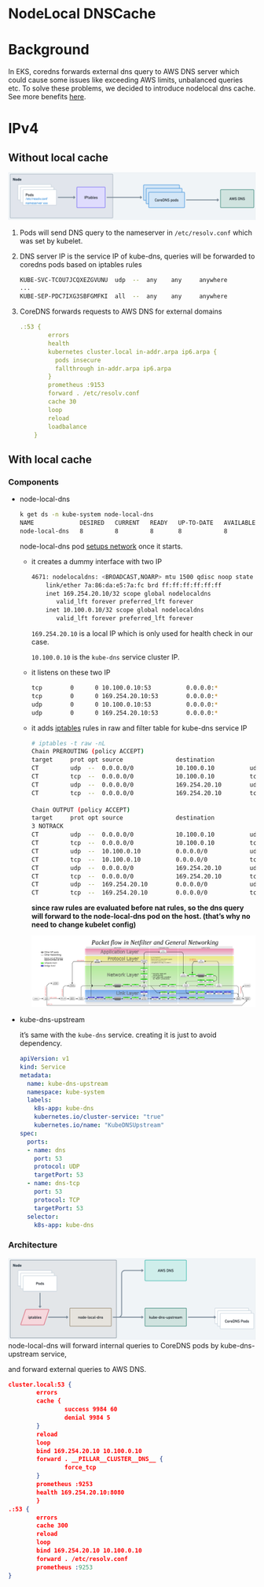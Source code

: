 # NodeLocal DNSCache


# Background

In EKS, coredns forwards external dns query to AWS DNS server which could cause some issues like exceeding AWS limits, unbalanced queries etc. To solve these problems, we decided to introduce nodelocal dns cache. See more benefits [here](https://kubernetes.io/docs/tasks/administer-cluster/nodelocaldns/#motivation).

# IPv4

## Without local cache

![](../images/ipv4-dns.png)

1. Pods will send DNS query to the nameserver in `/etc/resolv.conf` which was set by kubelet.
2. DNS server IP is the service IP of kube-dns, queries will be forwarded to coredns pods based on iptables rules
    
    ```bash
    KUBE-SVC-TCOU7JCQXEZGVUNU  udp  --  any    any     anywhere             ip-10-100-0-10.us-west-2.compute.internal  /* kube-system/kube-dns:dns cluster IP */ udp dpt:domain
    ...
    KUBE-SEP-PDC7IXG3SBFGMFKI  all  --  any    any     anywhere             anywhere             /* kube-system/kube-dns:dns */ statistic mode random probability 0.12500000000
    ```
    
3. CoreDNS forwards requests to AWS DNS for external domains
    
    ```yaml
    .:53 {
            errors
            health
            kubernetes cluster.local in-addr.arpa ip6.arpa {
              pods insecure
              fallthrough in-addr.arpa ip6.arpa
            }
            prometheus :9153
            forward . /etc/resolv.conf
            cache 30
            loop
            reload
            loadbalance
        }
    ```
    

## With  local cache

### Components

- node-local-dns
    
    ```bash
    k get ds -n kube-system node-local-dns
    NAME             DESIRED   CURRENT   READY   UP-TO-DATE   AVAILABLE   NODE SELECTOR   AGE
    node-local-dns   8         8         8       8            8           <none>          20m
    ```
    
    node-local-dns pod [setups network](https://github.com/kubernetes/dns/blob/master/cmd/node-cache/app/cache_app.go#L74) once it starts.
    
    - it creates a dummy interface with two IP
        
        ```bash
        4671: nodelocaldns: <BROADCAST,NOARP> mtu 1500 qdisc noop state DOWN group default
            link/ether 7a:86:da:e5:7a:fc brd ff:ff:ff:ff:ff:ff
            inet 169.254.20.10/32 scope global nodelocaldns
               valid_lft forever preferred_lft forever
            inet 10.100.0.10/32 scope global nodelocaldns
               valid_lft forever preferred_lft forever
        ```
        
        `169.254.20.10` is a local IP which is only used for health check in our case.
        
        `10.100.0.10` is the `kube-dns` service cluster IP.
        
    - it listens on these two IP
        
        ```bash
        tcp        0      0 10.100.0.10:53          0.0.0.0:*               LISTEN      6267/node-cache
        tcp        0      0 169.254.20.10:53        0.0.0.0:*               LISTEN      6267/node-cache
        udp        0      0 10.100.0.10:53          0.0.0.0:*                           6267/node-cache
        udp        0      0 169.254.20.10:53        0.0.0.0:*                           6267/node-cache
        ```
        
    - it adds [iptables](https://github.com/kubernetes/enhancements/blob/master/keps/sig-network/1024-nodelocal-cache-dns/README.md#iptables-notrack) rules in raw and filter table for kube-dns service IP
        
        ```bash
        # iptables -t raw -nL
        Chain PREROUTING (policy ACCEPT)
        target     prot opt source               destination
        CT         udp  --  0.0.0.0/0            10.100.0.10          udp dpt:53 NOTRACK
        CT         tcp  --  0.0.0.0/0            10.100.0.10          tcp dpt:53 NOTRACK
        CT         udp  --  0.0.0.0/0            169.254.20.10        udp dpt:53 NOTRACK
        CT         tcp  --  0.0.0.0/0            169.254.20.10        tcp dpt:53 NOTRACK
        
        Chain OUTPUT (policy ACCEPT)
        target     prot opt source               destination
        3 NOTRACK
        CT         udp  --  0.0.0.0/0            10.100.0.10          udp dpt:53 NOTRACK
        CT         tcp  --  0.0.0.0/0            10.100.0.10          tcp dpt:53 NOTRACK
        CT         udp  --  10.100.0.10          0.0.0.0/0            udp spt:53 NOTRACK
        CT         tcp  --  10.100.0.10          0.0.0.0/0            tcp spt:53 NOTRACK3 
        CT         udp  --  0.0.0.0/0            169.254.20.10        udp dpt:53 NOTRACK
        CT         tcp  --  0.0.0.0/0            169.254.20.10        tcp dpt:53 NOTRACK
        CT         udp  --  169.254.20.10        0.0.0.0/0            udp spt:53 NOTRACK
        CT         tcp  --  169.254.20.10        0.0.0.0/0            tcp spt:53 NOTRACK
        ```
        
        **since raw rules are evaluated before nat rules, so the dns query will forward to the node-local-dns pod on the host. (that’s why no need to change kubelet config)**
        
        ![](../images/iptables.png)
        
- kube-dns-upstream
    
    it’s same with the `kube-dns` service. creating it is just to avoid dependency.
    
    ```yaml
    apiVersion: v1
    kind: Service
    metadata:
      name: kube-dns-upstream
      namespace: kube-system
      labels:
        k8s-app: kube-dns
        kubernetes.io/cluster-service: "true"
        kubernetes.io/name: "KubeDNSUpstream"
    spec:
      ports:
      - name: dns
        port: 53
        protocol: UDP
        targetPort: 53
      - name: dns-tcp
        port: 53
        protocol: TCP
        targetPort: 53
      selector:
        k8s-app: kube-dns
    ```
    

### Architecture
 ![](../images/dns-local.png)
node-local-dns will forward internal queries to CoreDNS pods by kube-dns-upstream service,

and forward external queries to AWS DNS.

```json
cluster.local:53 {
        errors
        cache {
                success 9984 60
                denial 9984 5
        }
        reload
        loop
        bind 169.254.20.10 10.100.0.10
        forward . __PILLAR__CLUSTER__DNS__ {
                force_tcp
        }
        prometheus :9253
        health 169.254.20.10:8080
        }
.:53 {
        errors
        cache 300
        reload
        loop
        bind 169.254.20.10 10.100.0.10
        forward . /etc/resolv.conf
        prometheus :9253
}
```
